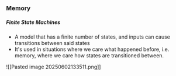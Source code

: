 ### Memory
##### Finite State Machines
- A model that has a finite number of states, and inputs can cause transitions between said states
- It's used in situations where we care what happened before, i.e. memory, where we care how states are transitioned between.

![[Pasted image 20250602133511.png]]

